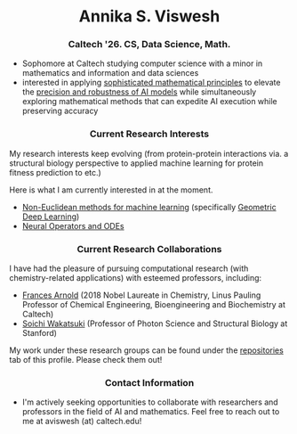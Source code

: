 <h1 align="center">Annika S. Viswesh</h1>
<h3 align="center">Caltech '26. CS, Data Science, Math.</h3>

- Sophomore at Caltech studying computer science with a minor in mathematics and information and data sciences
- interested in applying <u>sophisticated mathematical principles</u> to elevate the <u>precision and robustness of AI models</u> while simultaneously exploring mathematical methods that can expedite AI execution while preserving accuracy

<h3 align="center">Current Research Interests</h3>

My research interests keep evolving (from protein-protein interactions via. a structural biology perspective to applied machine learning for protein fitness prediction to etc.)

Here is what I am currently interested in at the moment.

- <u>Non-Euclidean methods for machine learning</u> (specifically <u>Geometric Deep Learning</u>)
- <u>Neural Operators and ODEs</u>

<h3 align="center">Current Research Collaborations</h3>

I have had the pleasure of pursuing computational research (with chemistry-related applications) with esteemed professors, including:

- [Frances Arnold](http://fhalab.caltech.edu/) (2018 Nobel Laureate in Chemistry, Linus Pauling Professor of Chemical Engineering, Bioengineering and Biochemistry at Caltech)
- [Soichi Wakatsuki](https://med.stanford.edu/wakatsukilab.html) (Professor of Photon Science and Structural Biology at Stanford)

My work under these research groups can be found under the [repositories](https://github.com/asviswesh?tab=repositories) tab of this profile. Please check them out!

<h3 align="center">Contact Information</h3>

- I'm actively seeking opportunities to collaborate with researchers and professors in the field of AI and mathematics. Feel free to reach out to me at aviswesh (at) caltech.edu!
